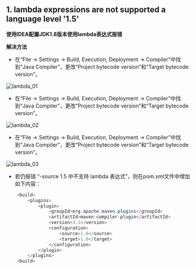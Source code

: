 ## 1. lambda expressions are not supported a language level '1.5'

**使用IDEA配置JDK1.8版本使用lambda表达式报错**

**解决方法**

* 在“File -> Settings -> Build, Execution, Deployment -> Compiler”中找到“Java Compiler”，更改“Project bytecode version”和“Target bytecode version”。

![lambda_01](https://user-images.githubusercontent.com/49053144/218421348-46935098-6604-4b8d-a9a4-c5fbacc9b163.PNG)

* 在“File -> Settings -> Build, Execution, Deployment -> Compiler”中找到“Java Compiler”，更改“Project bytecode version”和“Target bytecode version”。

![lambda_02](https://user-images.githubusercontent.com/49053144/218421394-625fac26-b3c8-4291-832e-28903f47d2e9.PNG)

* 在“File -> Settings -> Build, Execution, Deployment -> Compiler”中找到“Java Compiler”，更改“Project bytecode version”和“Target bytecode version”。

![lambda_03](https://user-images.githubusercontent.com/49053144/218421275-0b8004b2-7e8c-4db5-9bde-9fd036d5a812.PNG)

* 若仍报错 “-source 1.5 中不支持 lambda 表达式”，则在pom.xml文件中增加如下内容：

```java
    <build>
        <plugins>
            <plugin>
                <groupId>org.apache.maven.plugins</groupId>
                <artifactId>maven-compiler-plugin</artifactId>
                <version>3.1</version>
                <configuration>
                    <source>1.8</source>
                    <target>1.8</target>
                </configuration>
            </plugin>
        </plugins>
    <build>


